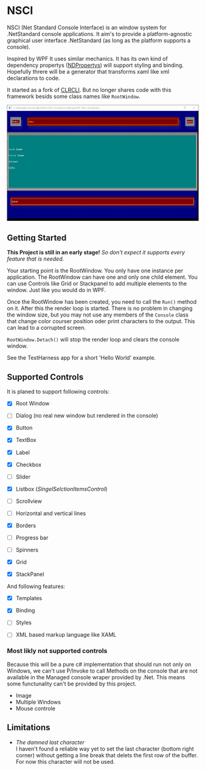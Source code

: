 # NSCI
NSCI (Net Standard Console Interface) is an window system for .NetStandard console applications.
It aim's to provide a platform-agnostic graphical user interface .NetStandard (as long as the platform supports a console).

Inspired by WPF It uses similar mechanics. It has its own kind of dependency propertys ([NDPropertys](https://github.com/LokiMidgard/NDProperty)) will support styling and binding. Hopefully threre will be a generator that transforms xaml like xml declarations to code.

It started as a fork of [CLRCLI](https://github.com/PhonicUK/CLRCLI). But no longer shares code with this framework besids some class names like ```RootWindow```.

![screen reccord](Doku/Images/screen-reccord.gif)

## Getting Started

**This Project is still in an early stage!** _So don't expect it supports every feature that is needed._

Your starting point is the RootWindow. You only have one instance per 
application. The RootWindow can have one and only one child element. You can use Controls like Grid or Stackpanel to add multiple elements to the window. Just like you would do in WPF.

Once the RootWindow has been created, you need to call the ```Run()``` method on it. After this the render loop is started. There is no problem in changing the window size, but you may not use any members of the ```Console``` class that change color courser position oder print characters to the output. This can lead to a corrupted screen.


```RootWindow.Detach()``` will stop the render loop and clears the console window.

See the TestHarness app for a short 'Hello World' example.

## Supported Controls

It is planed to support following controls:

- [x] Root Window
- [ ] Dialog (no real new window but rendered in the console)
- [x] Button
- [x] TextBox
- [x] Label
- [x] Checkbox
- [ ] Slider
- [x] Listbox (*SingelSelctionItemsControl*)
- [ ] Scrollview 
- [ ] Horizontal and vertical lines
- [x] Borders
- [ ] Progress bar
- [ ] Spinners
- [x] Grid
- [x] StackPanel


And following features:

- [x] Templates
- [x] Binding
- [ ] Styles
- [ ] XML based markup language like XAML


### Most likly not supported controls
Because this will be a pure c# implementation that should run not only on Windows, we can't use P/Invoke to call Methods on the console that are not available in the Managed console wraper provided by .Net. This means some functunality can't be provided by this project.
- Image
- Multiple Windows
- Mouse controle

## Limitations

- *The damned last character*  
  I haven't found a reliable way yet to set the last character (bottom right corner) without getting a line
  break that delets the first row of the buffer. For now this character will not be used.

